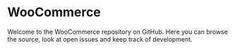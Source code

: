 # WooCommerce
Welcome to the WooCommerce repository on GitHub. Here you can browse the source, look at open issues and keep track of development.
